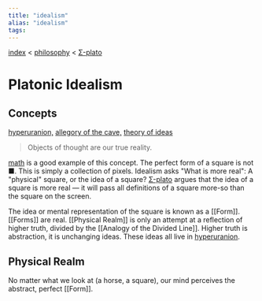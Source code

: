 ```yaml
---
title: "idealism"
alias: "idealism"
tags: 
---
```


[index](/.md) < [philosophy](§-philosophy.md) < [Σ-plato](Σ-plato.md)

# Platonic Idealism

## Concepts
[hyperuranion,](hyperuranion.md) [allegory of the cave,](allegory-cave.md)
[theory of ideas](theory-of-ideas.md)



> Objects of thought are our true reality.

[math](§-mathematics.md) is a good example of this concept. The perfect form of a square is not ■. This is simply a collection of pixels. Idealism asks "What is more real": A "physical" square, or the idea of a square? [Σ-plato](Σ-plato.md) argues that the idea of a square is more real — it will pass all definitions of a square more-so than the square on the screen. 

The idea or mental representation of the square is known as a [[Form]]. [[Forms]] are real. [[Physical Realm]] is only an attempt at a reflection of higher truth, divided by the [[Analogy of the Divided Line]]. Higher truth is abstraction, it is unchanging ideas. These ideas all live in [hyperuranion](hyperuranion.md).

## Physical Realm 
No matter what we look at (a horse, a square), our mind perceives the abstract, perfect [[Form]].

